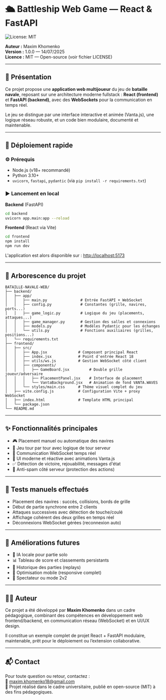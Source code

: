 # 🛳️ Battleship Web Game — React & FastAPI

![License: MIT](https://img.shields.io/badge/License-MIT-blue.svg)

**Auteur :** Maxim Khomenko  
**Version :** 1.0.0 — 14/07/2025  
**Licence :** MIT — Open-source (voir fichier LICENSE)

---

## 📌 Présentation
Ce projet propose une **application web multijoueur** du jeu de **bataille navale**, reposant sur une architecture moderne fullstack : **React (frontend)** et **FastAPI (backend)**, avec des **WebSockets** pour la communication en temps réel.

Le jeu se distingue par une interface interactive et animée (Vanta.js), une logique réseau robuste, et un code bien modulaire, documenté et maintenable.

---

## 🚀 Déploiement rapide

### ⚙️ Prérequis
- Node.js (v18+ recommandé)
- Python 3.10+
- `uvicorn`, `fastapi`, `pydantic` (via `pip install -r requirements.txt`)

### ▶️ Lancement en local

**Backend** (FastAPI)
```bash
cd backend
uvicorn app.main:app --reload
```

**Frontend** (React via Vite)
```bash
cd frontend
npm install
npm run dev
```

L'application est alors disponible sur : [http://localhost:5173](http://localhost:5173)

---

## 🧱 Arborescence du projet

```
BATAILLE-NAVALE-WEB/
├── backend/
│   ├── app/
│   │   ├── main.py               # Entrée FastAPI + WebSocket
│   │   ├── config.py             # Constantes (grille, navires, ports...)
│   │   ├── game_logic.py         # Logique du jeu (placements, attaques...)
│   │   ├── game_manager.py       # Gestion des salles et connexions
│   │   ├── models.py             # Modèles Pydantic pour les échanges
│   │   └── utils.py              # Fonctions auxiliaires (grilles, positions...)
│   └── requirements.txt
├── frontend/
│   ├── src/
│   │   ├── App.jsx              # Composant principal React
│   │   ├── index.jsx            # Point d'entrée React 18
│   │   ├── utils/ws.js          # Gestion WebSocket côté client
│   │   ├── components/
│   │   │   ├── GameBoard.jsx         # Double grille joueur/adversaire
│   │   │   ├── PlacementPanel.jsx    # Interface de placement
│   │   │   └── VantaBackground.jsx   # Animation de fond VANTA.WAVES
│   │   └── styles/main.css      # Thème visuel complet du jeu
│   ├── vite.config.js           # Configuration Vite + proxy WebSocket
│   ├── index.html               # Template HTML principal
│   └── package.json
└── README.md
```

---

## ✨ Fonctionnalités principales

- 🎮 Placement manuel ou automatique des navires
- 🔁 Jeu tour par tour avec logique de tour serveur
- 📡 Communication WebSocket temps réel
- 🎨 UI moderne et réactive avec animations Vanta.js
- ✅ Détection de victoire, rejouabilité, messages d'état
- 🧠 Anti-spam côté serveur (protection des actions)

---

## 🧪 Tests manuels effectués

- Placement des navires : succès, collisions, bords de grille
- Début de partie synchrone entre 2 clients
- Attaques successives avec détection de touche/coulé
- Affichage cohérent des deux grilles en temps réel
- Déconnexions WebSocket gérées (reconnexion auto)

---

## 🧩 Améliorations futures

- 🤖 IA locale pour partie solo
- 📊 Tableau de score et classements persistants
- 🎥 Historique des parties (replays)
- 📱 Optimisation mobile (responsive complet)
- 🧍 Spectateur ou mode 2v2

---

## 👨‍💻 Auteur

Ce projet a été développé par **Maxim Khomenko** dans un cadre pédagogique, combinant des compétences en développement web frontend/backend, en communication réseau (WebSocket) et en UI/UX design.

Il constitue un exemple complet de projet React + FastAPI modulaire, maintenable, prêt pour le déploiement ou l’extension collaborative.

---

## 📬 Contact

Pour toute question ou retour, contactez :  
📧 maxim.khomenko18@gmail.com  
📁 Projet réalisé dans le cadre universitaire, publié en open-source (MIT) à des fins pédagogiques.
